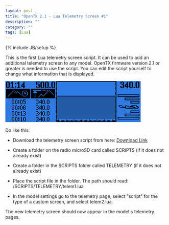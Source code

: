 ```yaml
---
layout: post
title: "OpenTX 2.1 - Lua Telemetry Screen #1"
description: ""
category: ""
tags: [Lua]
---
```

{% include JB/setup %}

This is the first Lua telemetry screen script. It can be used to add an additional telemetry screen to any model.
OpenTX firmware version 2.1 or greater is needed to use the script.
You can edit the script yourself to change what information that is displayed.
  
![](/assets/images/telem1.png)

Do like this:

* Download the telemetry screen script from here: [Download Link](http://lua-21.open-tx.org/telem1.zip) 

* Create a folder on the radio microSD card called SCRIPTS (if it does not already exist)

* Create a folder in the SCRIPTS folder called TELEMETRY (if it does not already exist)

* Place the script file in the folder. The path should read: /SCRIPTS/TELEMETRY/telem1.lua

* In the model settings go to the telemetry page, select "script" for the type of a custom screen, and select telem2.lua.

The new telemetry screen should now appear in the model's telemetry pages.



